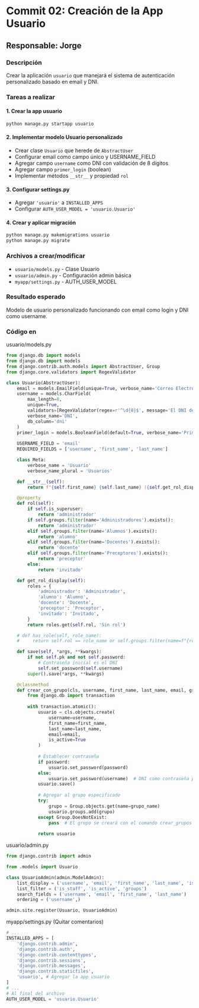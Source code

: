 # Commit 02: Creación de la App Usuario

## Responsable: Jorge

### Descripción
Crear la aplicación `usuario` que manejará el sistema de autenticación personalizado basado en email y DNI.

### Tareas a realizar

#### 1. Crear la app usuario
```bash
python manage.py startapp usuario
```

#### 2. Implementar modelo Usuario personalizado
- Crear clase `Usuario` que herede de `AbstractUser`
- Configurar email como campo único y USERNAME_FIELD
- Agregar campo `username` como DNI con validación de 8 dígitos
- Agregar campo `primer_login` (boolean)
- Implementar métodos `__str__` y propiedad `rol`

#### 3. Configurar settings.py
- Agregar `'usuario'` a `INSTALLED_APPS`
- Configurar `AUTH_USER_MODEL = 'usuario.Usuario'`

#### 4. Crear y aplicar migración
```bash
python manage.py makemigrations usuario
python manage.py migrate
```

### Archivos a crear/modificar
- `usuario/models.py` - Clase Usuario
- `usuario/admin.py` - Configuración admin básica
- `myapp/settings.py` - AUTH_USER_MODEL

### Resultado esperado
Modelo de usuario personalizado funcionando con email como login y DNI como username.


### Código en
usuario/models.py
```python
from django.db import models
from django.db import models
from django.contrib.auth.models import AbstractUser, Group
from django.core.validators import RegexValidator

class Usuario(AbstractUser):
    email = models.EmailField(unique=True, verbose_name='Correo Electrónico')
    username = models.CharField(
        max_length=8, 
        unique=True,
        validators=[RegexValidator(regex=r'^\d{8}$', message='El DNI debe tener 8 dígitos')],
        verbose_name='DNI',
        db_column='dni'
    )
    primer_login = models.BooleanField(default=True, verbose_name='Primer Login')
    
    USERNAME_FIELD = 'email'
    REQUIRED_FIELDS = ['username', 'first_name', 'last_name']

    class Meta:
        verbose_name = 'Usuario'
        verbose_name_plural = 'Usuarios'

    def __str__(self):
        return f"{self.first_name} {self.last_name} ({self.get_rol_display()})"

    @property
    def rol(self):
        if self.is_superuser:
            return 'administrador'
        if self.groups.filter(name='Administradores').exists():
            return 'administrador'
        elif self.groups.filter(name='Alumnos').exists():
            return 'alumno'
        elif self.groups.filter(name='Docentes').exists():
            return 'docente'
        elif self.groups.filter(name='Preceptores').exists():
            return 'preceptor'
        else:
            return 'invitado'

    def get_rol_display(self):
        roles = {
            'administrador': 'Administrador',
            'alumno': 'Alumno',
            'docente': 'Docente',
            'preceptor': 'Preceptor',
            'invitado': 'Invitado',
        }
        return roles.get(self.rol, 'Sin rol')

    # def has_role(self, role_name):
    #     return self.rol == role_name or self.groups.filter(name=f"{role_name.title()}s").exists()

    def save(self, *args, **kwargs):
        if not self.pk and not self.password:
            # Contraseña inicial es el DNI
            self.set_password(self.username)
        super().save(*args, **kwargs)

    @classmethod
    def crear_con_grupo(cls, username, first_name, last_name, email, grupo_name, password=None):
        from django.db import transaction
        
        with transaction.atomic():
            usuario = cls.objects.create(
                username=username,
                first_name=first_name,
                last_name=last_name,
                email=email,
                is_active=True
            )
            
            # Establecer contraseña
            if password:
                usuario.set_password(password)
            else:
                usuario.set_password(username)  # DNI como contraseña por defecto
            usuario.save()
            
            # Agregar al grupo especificado
            try:
                grupo = Group.objects.get(name=grupo_name)
                usuario.groups.add(grupo)
            except Group.DoesNotExist:
                pass  # El grupo se creará con el comando crear_grupos
            
            return usuario
```

usuario/admin.py
```python
from django.contrib import admin

from .models import Usuario

class UsuarioAdmin(admin.ModelAdmin):
    list_display = ('username', 'email', 'first_name', 'last_name', 'is_staff', 'is_active')
    list_filter = ('is_staff', 'is_active', 'groups')
    search_fields = ('username', 'email', 'first_name', 'last_name')
    ordering = ('username',)

admin.site.register(Usuario, UsuarioAdmin)
```

myapp/settings.py (Quitar comentarios)
```python
# ...
INSTALLED_APPS = [
    'django.contrib.admin',
    'django.contrib.auth',
    'django.contrib.contenttypes',
    'django.contrib.sessions',
    'django.contrib.messages',
    'django.contrib.staticfiles',
    'usuario', # Agregar la app usuario
]
# ...
# Al final del archivo
AUTH_USER_MODEL = 'usuario.Usuario'
```